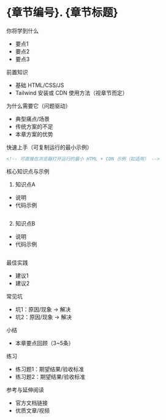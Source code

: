 # {章节编号}. {章节标题}

你将学到什么
- 要点1
- 要点2
- 要点3

前置知识
- 基础 HTML/CSS/JS
- Tailwind 安装或 CDN 使用方法（视章节而定）

为什么需要它（问题驱动）
- 典型痛点/场景
- 传统方案的不足
- 本章方案的优势

快速上手（可复制运行的最小示例）
```html
<!-- 可直接在浏览器打开运行的最小 HTML + CDN 示例（如适用） -->
```

核心知识点与示例
1) 知识点A
- 说明
- 代码示例
```html
```

2) 知识点B
- 说明
- 代码示例
```html
```

最佳实践
- 建议1
- 建议2

常见坑
- 坑1：原因/现象 → 解决
- 坑2：原因/现象 → 解决

小结
- 本章要点回顾（3~5条）

练习
- 练习题1：期望结果/验收标准
- 练习题2：期望结果/验收标准

参考与延伸阅读
- 官方文档链接
- 优质文章/视频